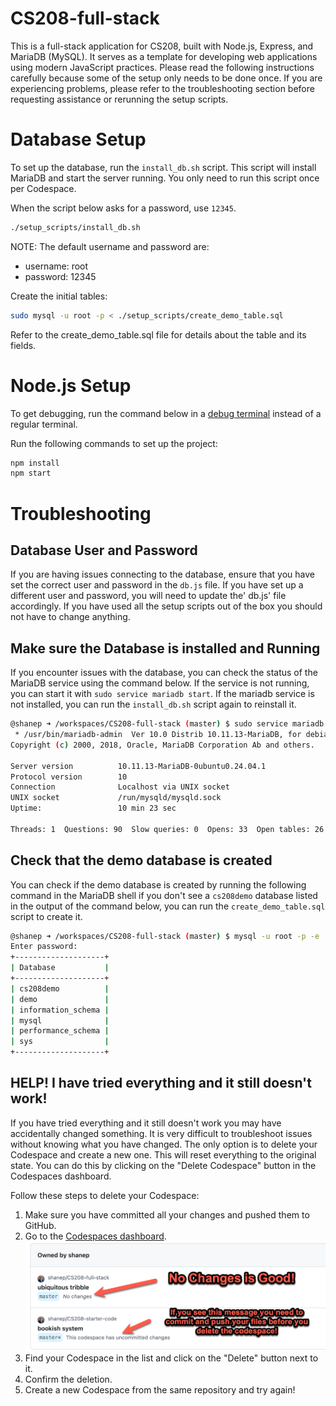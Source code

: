 # CS208-full-stack

This is a full-stack application for CS208, built with Node.js, Express, and MariaDB (MySQL). It serves as a template for developing web applications using modern JavaScript practices. Please read the following instructions carefully because some of the setup only needs to be done once. If you are experiencing problems, please refer to the troubleshooting section before requesting assistance or rerunning the setup scripts.

# Database Setup

To set up the database, run the `install_db.sh` script. This script will install MariaDB and start the server running. You only need to run this script once per Codespace.

When the script below asks for a password, use `12345`. 

```bash
./setup_scripts/install_db.sh
```
NOTE: The default username and password are:
- username: root
- password: 12345

Create the initial tables:

```bash
sudo mysql -u root -p < ./setup_scripts/create_demo_table.sql
```

Refer to the create_demo_table.sql file for details about the table and its fields. 

# Node.js Setup

To get debugging, run the command below in a [debug terminal](https://code.visualstudio.com/docs/nodejs/nodejs-debugging#_javascript-debug-terminal) instead of a regular terminal.

Run the following commands to set up the project:

```bash
npm install
npm start
```

# Troubleshooting

## Database User and Password

If you are having issues connecting to the database, ensure that you have set the correct user and password in the `db.js` file. If you have set up a different user and password, you will need to update the' db.js' file accordingly. If you have used all the setup scripts out of the box you should not have to change anything.


## Make sure the Database is installed and Running

If you encounter issues with the database, you can check the status of the MariaDB service using the command below. If the service is not running, you can start it with `sudo service mariadb start`. If the mariadb service is not installed, you can run the `install_db.sh` script again to reinstall it.

```bash
@shanep ➜ /workspaces/CS208-full-stack (master) $ sudo service mariadb status
 * /usr/bin/mariadb-admin  Ver 10.0 Distrib 10.11.13-MariaDB, for debian-linux-gnu on x86_64
Copyright (c) 2000, 2018, Oracle, MariaDB Corporation Ab and others.

Server version          10.11.13-MariaDB-0ubuntu0.24.04.1
Protocol version        10
Connection              Localhost via UNIX socket
UNIX socket             /run/mysqld/mysqld.sock
Uptime:                 10 min 23 sec

Threads: 1  Questions: 90  Slow queries: 0  Opens: 33  Open tables: 26  Queries per second avg: 0.144
```

## Check that the demo database is created

You can check if the demo database is created by running the following command in the MariaDB shell if you don't see a `cs208demo` database listed in the output of the command below, you can run the `create_demo_table.sql` script to create it.

```bash
@shanep ➜ /workspaces/CS208-full-stack (master) $ mysql -u root -p -e 'show databases;'
Enter password:
+--------------------+
| Database           |
+--------------------+
| cs208demo          |
| demo               |
| information_schema |
| mysql              |
| performance_schema |
| sys                |
+--------------------+
```

## HELP! I have tried everything and it still doesn't work!

If you have tried everything and it still doesn't work you may have accidentally changed something. It is very difficult to troubleshoot issues without knowing what you have changed. The only option is to delete your Codespace and create a new one. This will reset everything to the original state. You can do this by clicking on the "Delete Codespace" button in the Codespaces dashboard.

Follow these steps to delete your Codespace:

1. Make sure you have committed all your changes and pushed them to GitHub.
2. Go to the [Codespaces dashboard](https://github.com/codespaces).
![Delete Codespace](codespaces-delete.png)
3. Find your Codespace in the list and click on the "Delete" button next to it.
4. Confirm the deletion.
5. Create a new Codespace from the same repository and try again!
